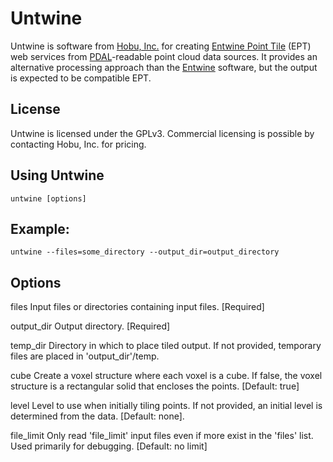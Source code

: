 # Untwine

Untwine is software from [Hobu, Inc.](https://hobu.co) for creating [Entwine Point Tile](https://entwine.io/entwine-point-tile.html)  (EPT)
web services from [PDAL](https://pdal.io)-readable point cloud data sources. It
provides an alternative processing approach than the [Entwine](https://entwine.io)
software, but the output is expected to be compatible EPT.


## License

Untwine is licensed under the GPLv3. Commercial licensing is possible by contacting Hobu, Inc. for pricing.

## Using Untwine

```
untwine [options]
```

## Example:

```
untwine --files=some_directory --output_dir=output_directory
```

## Options

files
  Input files or directories containing input files. [Required]

output_dir
  Output directory. [Required]

temp_dir
  Directory in which to place tiled output. If not provided, temporary files are placed
  in 'output_dir'/temp.

cube
  Create a voxel structure where each voxel is a cube. If false, the voxel structure is
  a rectangular solid that encloses the points. [Default: true]

level
  Level to use when initially tiling points.  If not provided, an initial level is
  determined from the data. [Default: none].

file_limit
  Only read 'file_limit' input files even if more exist in the 'files' list. Used primarily
  for debugging. [Default: no limit]
